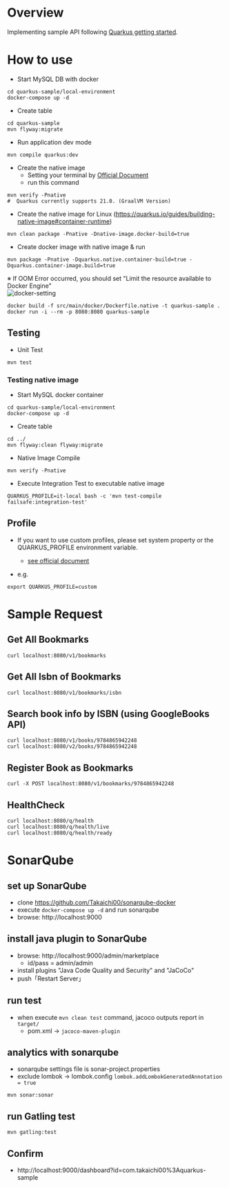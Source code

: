 # Overview
Implementing sample API following [Quarkus getting started](https://quarkus.io/get-started/).

# How to use
- Start MySQL DB with docker
```
cd quarkus-sample/local-environment
docker-compose up -d
```

- Create table
```
cd quarkus-sample
mvn flyway:migrate
```

- Run application dev mode
```
mvn compile quarkus:dev
```

- Create the native image
    - Setting your terminal by [Official Document](https://quarkus.io/guides/building-native-image)
    - run this command
 ```
mvn verify -Pnative
#  Quarkus currently supports 21.0. (GraalVM Version) 
 ```

- Create the native image for Linux (https://quarkus.io/guides/building-native-image#container-runtime)
```
mvn clean package -Pnative -Dnative-image.docker-build=true
```

- Create docker image with native image & run
  
```
mvn package -Pnative -Dquarkus.native.container-build=true -Dquarkus.container-image.build=true
```

※ If OOM Error occurred, you should set "Limit the resource available to Docker Engine"  
![docker-setting](https://miro.medium.com/max/4800/1*mXAD66LClH0Bry5vVNekzA.png)

```
docker build -f src/main/docker/Dockerfile.native -t quarkus-sample .
docker run -i --rm -p 8080:8080 quarkus-sample
```

## Testing
- Unit Test
```
mvn test
```

### Testing native image

- Start MySQL docker container
```
cd quarkus-sample/local-environment
docker-compose up -d
```

- Create table
```
cd ../
mvn flyway:clean flyway:migrate
```

- Native Image Compile
```
mvn verify -Pnative
```

- Execute Integration Test to executable native image
```
QUARKUS_PROFILE=it-local bash -c 'mvn test-compile failsafe:integration-test'
```

## Profile
- If you want to use custom profiles, please set system property or the QUARKUS_PROFILE environment variable.
    - [see official document](https://quarkus.io/guides/config#configuration-profiles)

- e.g. 
```
export QUARKUS_PROFILE=custom
```

# Sample Request
## Get All Bookmarks
```
curl localhost:8080/v1/bookmarks
```

## Get All Isbn of Bookmarks
```
curl localhost:8080/v1/bookmarks/isbn
```

## Search book info by ISBN (using GoogleBooks API)
```
curl localhost:8080/v1/books/9784865942248
curl localhost:8080/v2/books/9784865942248
```

## Register Book as Bookmarks
```
curl -X POST localhost:8080/v1/bookmarks/9784865942248
```

## HealthCheck
```
curl localhost:8080/q/health
curl localhost:8080/q/health/live
curl localhost:8080/q/health/ready
```

# SonarQube
## set up SonarQube
- clone https://github.com/Takaichi00/sonarqube-docker
- execute `docker-compose up -d` and run sonarqube
- browse: http://localhost:9000

## install java plugin to SonarQube
- browse: http://localhost:9000/admin/marketplace
    - id/pass = admin/admin
- install plugins "Java Code Quality and Security" and "JaCoCo"
- push「Restart Server」

## run test
- when execute `mvn clean test` command, jacoco outputs report in `target/`
    - pom.xml → `jacoco-maven-plugin`

## analytics with sonarqube
- sonarqube settings file is sonar-project.properties
- exclude lombok → lombok.config `lombok.addLombokGeneratedAnnotation = true`
```
mvn sonar:sonar
```

## run Gatling test
```
mvn gatling:test
```

## Confirm
- http://localhost:9000/dashboard?id=com.takaichi00%3Aquarkus-sample
